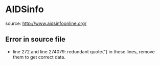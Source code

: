 # AIDSinfo

source: http://www.aidsinfoonline.org/

## Error in source file

- line 272 and line 274079: redundant quote(") in these lines, remove them to get
correct data.
